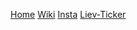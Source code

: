 <!-- [Home](/)
[Wiki](/wiki)
[Insta](https://www.instagram.com/hawhamburg_lan_party/)
[Tickets](https://www.eventbrite.de/e/haw-lan-11-tickets-894499330577?aff=oddtdtcreator) -->

[Home](/)
[Wiki](/wiki)
[Insta](https://www.instagram.com/hawhamburg_lan_party/)
[Liev-Ticker](/live-ticker)
